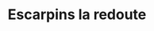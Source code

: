---
layout: "product-page"
id: "136"
product_id: "136"
external_product_id: "616440968"
title: "Escarpins la redoute "
description: "Neuf jamais porté "
size: ""
brand: ""
label: "La redoute"
price_numeric: "15.0"
price_numeric_discounted: "15.0"
currency: "€"
user_updated_at_ts: ""
category: "Vetements"
isdiscounted: "False"
isnew: "True"
isbestseller: "False"
images: [ "https://images.vinted.net/thumbs/f800/01_02593_vx1GXHmBx7k7p2vmNDpZ4oqG.jpeg?1600591357-5bba8614cd7f68396f1da37015959dc10a63b52a" ]
---